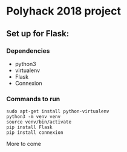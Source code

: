 # Polyhack 2018 project

## Set up for Flask:

### Dependencies
- python3
- virtualenv
- Flask
- Connexion

### Commands to run
```
sudo apt-get install python-virtualenv
python3 -m venv venv
source venv/bin/activate
pip install Flask
pip install connexion
```
More to come
